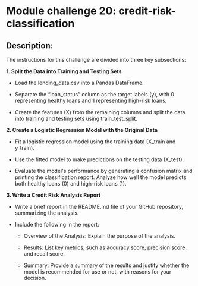 # **Module challenge 20: credit-risk-classification**

 
## Description: 

The instructions for this challenge are divided into three key subsections:

**1. Split the Data into Training and Testing Sets**

  - Load the lending_data.csv into a Pandas DataFrame.

  - Separate the “loan_status” column as the target labels (y), with 0 representing healthy loans and 1 representing high-risk loans.

  - Create the features (X) from the remaining columns and split the data into training and testing sets using train_test_split.

**2. Create a Logistic Regression Model with the Original Data**

  - Fit a logistic regression model using the training data (X_train and y_train).

  - Use the fitted model to make predictions on the testing data (X_test).

  - Evaluate the model's performance by generating a confusion matrix and printing the classification report. Analyze how well the model predicts both healthy loans (0) and high-risk loans (1).

**3. Write a Credit Risk Analysis Report**

  - Write a brief report in the README.md file of your GitHub repository, summarizing the analysis.

  - Include the following in the report:

	  - Overview of the Analysis: Explain the purpose     of the analysis.

	  - Results: List key metrics, such as accuracy score, precision score, and recall score.

	  - Summary: Provide a summary of the results and justify whether the model is recommended for use or not, with reasons for your decision.